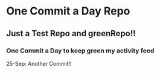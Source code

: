 # One Commit a Day Repo
## Just a Test Repo and greenRepo!!
### One Commit a Day to keep green my activity feed 

25-Sep: Another Commit!!